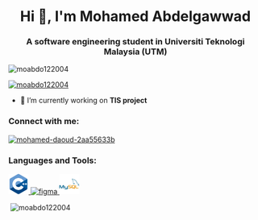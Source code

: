<h1 align="center">Hi 👋, I'm Mohamed Abdelgawwad</h1>
<h3 align="center">A software engineering student in Universiti Teknologi Malaysia (UTM)</h3>

<p align="left"> <img src="https://komarev.com/ghpvc/?username=moabdo122004&label=Profile%20views&color=0e75b6&style=flat" alt="moabdo122004" /> </p>

<p align="left"> <a href="https://github.com/ryo-ma/github-profile-trophy"><img src="https://github-profile-trophy.vercel.app/?username=moabdo122004" alt="moabdo122004" /></a> </p>

- 🔭 I’m currently working on **TIS project**

<h3 align="left">Connect with me:</h3>
<p align="left">
<a href="https://linkedin.com/in/mohamed-daoud-2aa55633b" target="blank"><img align="center" src="https://raw.githubusercontent.com/rahuldkjain/github-profile-readme-generator/master/src/images/icons/Social/linked-in-alt.svg" alt="mohamed-daoud-2aa55633b" height="30" width="40" /></a>
</p>

<h3 align="left">Languages and Tools:</h3>
<p align="left"> <a href="https://www.w3schools.com/cpp/" target="_blank" rel="noreferrer"> <img src="https://raw.githubusercontent.com/devicons/devicon/master/icons/cplusplus/cplusplus-original.svg" alt="cplusplus" width="40" height="40"/> </a> <a href="https://www.figma.com/" target="_blank" rel="noreferrer"> <img src="https://www.vectorlogo.zone/logos/figma/figma-icon.svg" alt="figma" width="40" height="40"/> </a> <a href="https://www.mysql.com/" target="_blank" rel="noreferrer"> <img src="https://raw.githubusercontent.com/devicons/devicon/master/icons/mysql/mysql-original-wordmark.svg" alt="mysql" width="40" height="40"/> </a> </p>

<p>&nbsp;<img align="center" src="https://github-readme-stats.vercel.app/api?username=moabdo122004&show_icons=true&locale=en" alt="moabdo122004" /></p>
